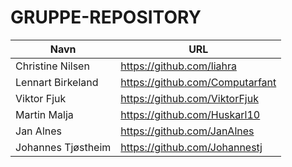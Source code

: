 # GRUPPE-REPOSITORY

| Navn| URL                             |
| --- |---------------------------------|
| Christine Nilsen | https://github.com/liahra |
| Lennart Birkeland | https://github.com/Computarfant |
| Viktor Fjuk | https://github.com/ViktorFjuk |
| Martin Malja | https://github.com/Huskarl10 |
| Jan Alnes | https://github.com/JanAlnes |
| Johannes Tjøstheim | https://github.com/Johannestj |
